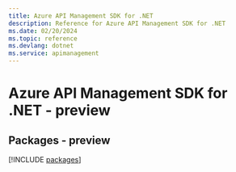 ```yaml
---
title: Azure API Management SDK for .NET
description: Reference for Azure API Management SDK for .NET
ms.date: 02/20/2024
ms.topic: reference
ms.devlang: dotnet
ms.service: apimanagement
---
```

# Azure API Management SDK for .NET - preview
## Packages - preview
[!INCLUDE [packages](api-management-index.md)]